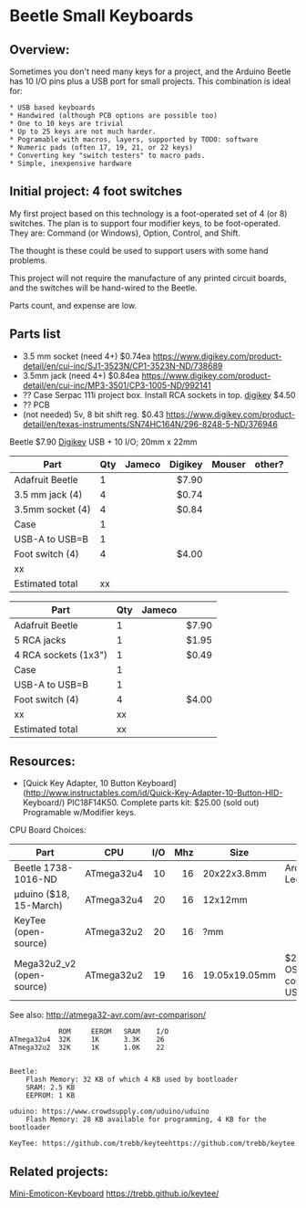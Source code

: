 # Beetle Small Keyboards

## Overview:

Sometimes you don't need many keys for a project, and the Arduino Beetle has 10
I/O pins plus a USB port for small projects. This combination is ideal for:

    * USB based keyboards
    * Handwired (although PCB options are possible too)
    * One to 10 keys are trivial
    * Up to 25 keys are not much harder.
    * Pogramable with macros, layers, supported by TODO: software
    * Numeric pads (often 17, 19, 21, or 22 keys)
    * Converting key "switch testers" to macro pads.
    * Simple, inexpensive hardware

## Initial project: 4 foot switches

My first project based on this technology is a foot-operated set of 4 (or 8)
switches. The plan is to support four modifier keys, to be foot-operated. They
are: Command (or Windows), Option, Control, and Shift.

The thought is these could be used to support users with some hand problems.

This project will not require the manufacture of any printed circuit boards, 
and the switches will be hand-wired to the Beetle.

Parts count, and expense are low.

## Parts list

* 3.5 mm socket (need 4+) $0.74ea https://www.digikey.com/product-detail/en/cui-inc/SJ1-3523N/CP1-3523N-ND/738689
* 3.5mm jack (need 4+) $0.84ea  https://www.digikey.com/product-detail/en/cui-inc/MP3-3501/CP3-1005-ND/992141
* ?? Case Serpac 111i project box. Install RCA sockets in top. 
[digikey](https://www.digikey.com/product-detail/en/serpac/110IBK/SR110-IB-ND/95415) $4.50
* ?? PCB
* (not needed) 5v, 8 bit shift reg. $0.43 https://www.digikey.com/product-detail/en/texas-instruments/SN74HC164N/296-8248-5-ND/376946

Beetle $7.90 [Digikey](https://www.digikey.com/product-detail/en/dfrobot/DFR0282/1738-1016-ND/6588438)
USB + 10 I/O; 20mm x 22mm



Part                |Qty| Jameco | Digikey | Mouser | other?
--------------------|---|--------|--------:|--------|---------
Adafruit Beetle     | 1 |      | $7.90   |
3.5 mm jack (4)     | 4 |      | $0.74   |
3.5mm socket (4)    | 4 |      | $0.84   |
Case                | 1 |
USB-A to USB=B      | 1 |
Foot switch (4)     | 4 |      | $4.00   |
 | xx | | | | |
Estimated total     | xx  |    |



Part                |Qty| Jameco |          |
--------------------|---|--------|--------:|
Adafruit Beetle     | 1 |        | $7.90   |
5 RCA jacks         | 1 |        | $1.95   |
4 RCA sockets (1x3")| 1 |        | $0.49   |
Case                | 1 |        |     |
USB-A to USB=B      | 1 |       |           |
Foot switch (4)     | 4 |      | $4.00   |
xx                  | xx|      |       |
Estimated total     | xx|        |          |



## Resources:

* [Quick Key Adapter, 10 Button
Keyboard](http://www.instructables.com/id/Quick-Key-Adapter-10-Button-HID-
Keyboard/) PIC18F14K50. Complete parts kit: $25.00 (sold out) Programable w/Modifier keys.


CPU Board Choices:


Part                            |CPU        |I/O | Mhz | Size        |   Notes
--------------------------------|-----------|---:|----:|-------------|---------
Beetle 1738-1016-ND             |ATmega32u4 | 10 |16   | 20x22x3.8mm | Arduino Leonardo
µduino ($18, 15-March)          |ATmega32u4 | 20 |16   | 12x12mm     |
KeyTee (open-source)            |ATmega32u2 | 20 |16   | ?mm     |
Mega32u2_v2 (open-source)       |ATmega32u2 | 19 |16   | 19.05x19.05mm |  $2.85 at OSHpark + components. USB


See also: http://atmega32-avr.com/avr-comparison/

                ROM     EEROM   SRAM    I/O
    ATmega32u4  32K     1K      3.3K    26
    ATmega32u2  32K     1K      1.0K    22


    Beetle:
        Flash Memory: 32 KB of which 4 KB used by bootloader
        SRAM: 2.5 KB
        EEPROM: 1 KB

    uduino: https://www.crowdsupply.com/uduino/uduino
        Flash Memory: 28 KB available for programming, 4 KB for the bootloader
        
    KeyTee: https://github.com/trebb/keyteehttps://github.com/trebb/keytee
                

## Related projects:

[Mini-Emoticon-Keyboard](http://www.instructables.com/id/Mini-Emoticon-Keyboard/)
https://trebb.github.io/keytee/





